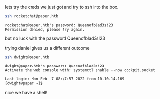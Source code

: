 lets try the creds we just got and try to ssh into the box.

```bash
ssh rocketchat@paper.htb
```

```output
rocketchat@paper.htb's password: Queenofblad3s!23
Permission denied, please try again.
```

but no luck with the password Queenofblad3s!23

trying daniel gives us a different outcome

```bash
ssh dwight@paper.htb
```

```output
dwight@paper.htb's password: Queenofblad3s!23
Activate the web console with: systemctl enable --now cockpit.socket  
  
Last login: Mon Feb  7 08:47:57 2022 from 10.10.14.169  
[dwight@paper ~]$
```

nice we have a shell!